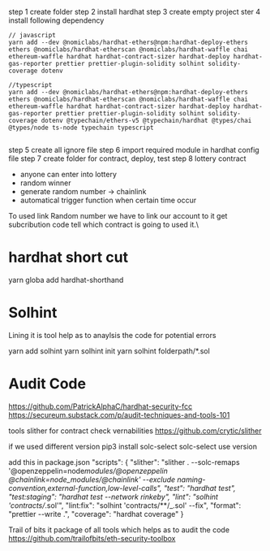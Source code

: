 step 1 create folder
step 2 install hardhat
step 3 create empty project
ster 4 install following dependency

```
// javascript
yarn add --dev @nomiclabs/hardhat-ethers@npm:hardhat-deploy-ethers ethers @nomiclabs/hardhat-etherscan @nomiclabs/hardhat-waffle chai ethereum-waffle hardhat hardhat-contract-sizer hardhat-deploy hardhat-gas-reporter prettier prettier-plugin-solidity solhint solidity-coverage dotenv

```

```
//typescript
yarn add --dev @nomiclabs/hardhat-ethers@npm:hardhat-deploy-ethers ethers @nomiclabs/hardhat-etherscan @nomiclabs/hardhat-waffle chai ethereum-waffle hardhat hardhat-contract-sizer hardhat-deploy hardhat-gas-reporter prettier prettier-plugin-solidity solhint solidity-coverage dotenv @typechain/ethers-v5 @typechain/hardhat @types/chai @types/node ts-node typechain typescript


```

step 5 create all ignore file
step 6 import required module in hardhat config file
step 7 create folder for contract, deploy, test
step 8 lottery contract

-   anyone can enter into lottery
-   random winner
-   generate random number -> chainlink
-   automatical trigger function when certain time occur

To used link Random number we have to link our account to it get subcribution code
tell which contract is going to used it.\

# hardhat short cut

yarn globa add hardhat-shorthand

# Solhint

Lining
it is tool help as to anaylsis the code for potential errors

yarn add solhint
yarn solhint init
yarn solhint folderpath/\*.sol

# Audit Code

https://github.com/PatrickAlphaC/hardhat-security-fcc
https://secureum.substack.com/p/audit-techniques-and-tools-101

tools
slither for contract check vernabilities
https://github.com/crytic/slither

if we used different version
pip3 install solc-select
solc-select use version

add this in package.json
"scripts": {
"slither": "slither . --solc-remaps '@openzeppelin=node*modules/@openzeppelin @chainlink=node_modules/@chainlink' --exclude naming-convention,external-function,low-level-calls",
"test": "hardhat test",
"test:staging": "hardhat test --network rinkeby",
"lint": "solhint 'contracts/*.sol'",
"lint:fix": "solhint 'contracts/\*\*/\_.sol' --fix",
"format": "prettier --write .",
"coverage": "hardhat coverage"
}

Trail of bits
it package of all tools which helps as to audit the code
https://github.com/trailofbits/eth-security-toolbox
